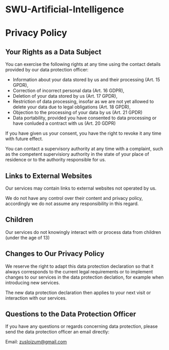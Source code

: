 # SWU-Artificial-Intelligence
# Privacy Policy

## Your Rights as a Data Subject
You can exercise the following rights at any time using the contact details provided by our data protection officer:
* Information about your data stored by us and their processing (Art. 15 GPDR),
* Correction of incorrect personal data (Art. 16 GDPR),
* Deletion of your data stored by us (Art. 17 GPDR),
* Restriction of data processing, insofar as we are not yet allowed to delete your data due to legal obligations (Art. 18 GPDR),
* Objection to the processing of your data by us (Art. 21 GPDR)
* Data portability, provided you have consented to data processing or have conluded a contract with us (Art. 20 GDPR)

If you have given us your consent, you have the right to revoke it any time with future effect.

You can contact a supervisory authority at any time with a complaint, such as the competent supervisiory authority in the state of your place of residence or to the authority responsible for us.

## Links to External Websites
Our services may contain links to external websites not operated by us.

We do not have any control over their content and privacy policy, accordingly we do not assume any responsibility in this regard.

## Children
Our services do not knowingly interact with or process data from children (under the age of 13)

## Changes to Our Privacy Policy
We reserve the right to adapt this data protection declaration so that it always corresponds to the current legal requirements or to implement changes to our services in the data protection declation, for example when introducing new services.

The new data protection declaration then applies to your next visit or interaction with our services.

## Questions to the Data Protection Officer
If you have any questions or regards concerning data protection, please send the data protection officer an email directly:

Email: zusloizum@gmail.com
